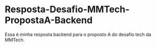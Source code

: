 # Resposta-Desafio-MMTech-PropostaA-Backend
Essa é minha resposta backend para o proposto A do desafio tech da MMTech.
